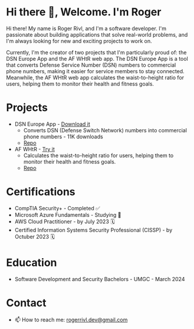 # Hi there 👋, Welcome. I'm Roger

Hi there! My name is Roger Rivl, and I'm a software developer. I'm passionate about building applications that solve real-world problems, and I'm always looking for new and exciting projects to work on.

Currently, I'm the creator of two projects that I'm particularly proud of: the DSN Europe App and the AF WHtR web app. The DSN Europe App is a tool that converts Defense Service Number (DSN) numbers to commercial phone numbers, making it easier for service members to stay connected. Meanwhile, the AF WHtR web app calculates the waist-to-height ratio for users, helping them to monitor their health and fitness goals.

# Projects
 * DSN Europe App - [Download it](https://apps.apple.com/us/app/dsn-europe/id1442345746) 
    * Converts DSN (Defense Switch Network) numbers into commercial phone numbers - 11K downloads
    * [Repo](https://github.com/airmencoders/DSN-Converter)
 * AF WHtR - [Try it ](https://rogerrivl.github.io/AF-WHtR/)
   *  Calculates the waist-to-height ratio for users, helping them to monitor their health and fitness goals.
   * [Repo](https://github.com/rogerrivl/AF-WHtR)   
# Certifications
   * CompTIA Security+ - Completed ✅
   * Microsoft Azure Fundamentals - Studying 📖
   * AWS Cloud Practitioner - by July 2023 🗓️
   * Certified Information Systems Security Professional (CISSP) - by Octuber 2023 🗓️

# Education
   * Software Development and Security Bachelors - UMGC - March 2024

# Contact 
- 📫 How to reach me: rogerrivl.dev@gmail.com

<!--
**rogerrivl/rogerrivl** is a ✨ _special_ ✨ repository because its `README.md` (this file) appears on your GitHub profile.

Here are some ideas to get you started:

- 🔭 I’m currently working on ...
- 🌱 I’m currently learning ...
- 👯 I’m looking to collaborate on ...
- 🤔 I’m looking for help with ...
- 💬 Ask me about ...
- 📫 How to reach me: ...
- 😄 Pronouns: ...
- ⚡ Fun fact: ...
-->
